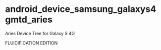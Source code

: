 android_device_samsung_galaxys4gmtd_aries
=========================================

Aries Device Tree for Galaxy S 4G





FLUIDIFICATION EDITION
